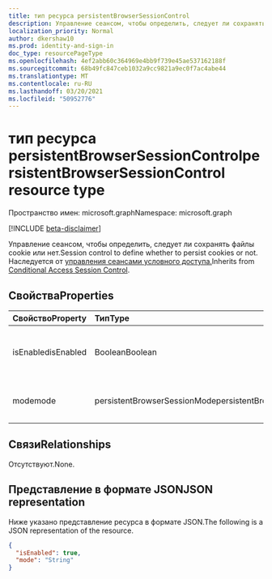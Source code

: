```yaml
---
title: тип ресурса persistentBrowserSessionControl
description: Управление сеансом, чтобы определить, следует ли сохранять файлы cookie или нет.
localization_priority: Normal
author: dkershaw10
ms.prod: identity-and-sign-in
doc_type: resourcePageType
ms.openlocfilehash: 4ef2abb60c364969e4bb9f739e45ae537162188f
ms.sourcegitcommit: 68b49fc847ceb1032a9cc9821a9ec0f7ac4abe44
ms.translationtype: MT
ms.contentlocale: ru-RU
ms.lasthandoff: 03/20/2021
ms.locfileid: "50952776"
---
```

# <a name="persistentbrowsersessioncontrol-resource-type"></a><span data-ttu-id="86916-103">тип ресурса persistentBrowserSessionControl</span><span class="sxs-lookup"><span data-stu-id="86916-103">persistentBrowserSessionControl resource type</span></span>

<span data-ttu-id="86916-104">Пространство имен: microsoft.graph</span><span class="sxs-lookup"><span data-stu-id="86916-104">Namespace: microsoft.graph</span></span>

[!INCLUDE [beta-disclaimer](../../includes/beta-disclaimer.md)]

<span data-ttu-id="86916-105">Управление сеансом, чтобы определить, следует ли сохранять файлы cookie или нет.</span><span class="sxs-lookup"><span data-stu-id="86916-105">Session control to define whether to persist cookies or not.</span></span> <span data-ttu-id="86916-106">Наследуется от [управления сеансами условного доступа.](conditionalaccesssessioncontrol.md)</span><span class="sxs-lookup"><span data-stu-id="86916-106">Inherits from [Conditional Access Session Control](conditionalaccesssessioncontrol.md).</span></span>

## <a name="properties"></a><span data-ttu-id="86916-107">Свойства</span><span class="sxs-lookup"><span data-stu-id="86916-107">Properties</span></span>

| <span data-ttu-id="86916-108">Свойство</span><span class="sxs-lookup"><span data-stu-id="86916-108">Property</span></span>     | <span data-ttu-id="86916-109">Тип</span><span class="sxs-lookup"><span data-stu-id="86916-109">Type</span></span>        | <span data-ttu-id="86916-110">Описание</span><span class="sxs-lookup"><span data-stu-id="86916-110">Description</span></span> |
|:-------------|:------------|:------------|
|<span data-ttu-id="86916-111">isEnabled</span><span class="sxs-lookup"><span data-stu-id="86916-111">isEnabled</span></span>     |<span data-ttu-id="86916-112">Boolean</span><span class="sxs-lookup"><span data-stu-id="86916-112">Boolean</span></span>      | <span data-ttu-id="86916-113">Указывает, включено ли управление сеансом.</span><span class="sxs-lookup"><span data-stu-id="86916-113">Specifies whether the session control is enabled.</span></span> |
|<span data-ttu-id="86916-114">mode</span><span class="sxs-lookup"><span data-stu-id="86916-114">mode</span></span>|<span data-ttu-id="86916-115">persistentBrowserSessionMode</span><span class="sxs-lookup"><span data-stu-id="86916-115">persistentBrowserSessionMode</span></span>| <span data-ttu-id="86916-116">Возможные значения: `always`, `never`.</span><span class="sxs-lookup"><span data-stu-id="86916-116">Possible values are: `always`, `never`.</span></span>|

## <a name="relationships"></a><span data-ttu-id="86916-117">Связи</span><span class="sxs-lookup"><span data-stu-id="86916-117">Relationships</span></span>

<span data-ttu-id="86916-118">Отсутствуют.</span><span class="sxs-lookup"><span data-stu-id="86916-118">None.</span></span>

## <a name="json-representation"></a><span data-ttu-id="86916-119">Представление в формате JSON</span><span class="sxs-lookup"><span data-stu-id="86916-119">JSON representation</span></span>

<span data-ttu-id="86916-120">Ниже указано представление ресурса в формате JSON.</span><span class="sxs-lookup"><span data-stu-id="86916-120">The following is a JSON representation of the resource.</span></span>

<!-- {
  "blockType": "resource",
  "optionalProperties": [

  ],
  "@odata.type": "microsoft.graph.persistentBrowserSessionControl",
  "baseType": "microsoft.graph.conditionalAccessSessionControl"
}-->

```json
{
  "isEnabled": true,
  "mode": "String"
}
```

<!-- uuid: 16cd6b66-4b1a-43a1-adaf-3a886856ed98
2019-02-04 14:57:30 UTC -->
<!-- {
  "type": "#page.annotation",
  "description": "persistentBrowserSessionControl resource",
  "keywords": "",
  "section": "documentation",
  "tocPath": ""
}-->

